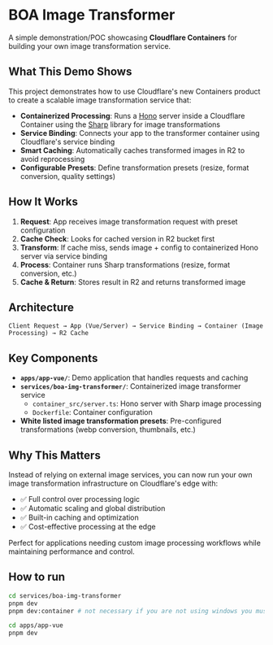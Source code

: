 # BOA Image Transformer

A simple demonstration/POC showcasing **Cloudflare Containers** for building your own image transformation service.

## What This Demo Shows

This project demonstrates how to use Cloudflare's new Containers product to create a scalable image transformation service that:

- **Containerized Processing**: Runs a [Hono](https://hono.dev/) server inside a Cloudflare Container using the [Sharp](https://sharp.pixelplumbing.com/) library for image transformations
- **Service Binding**: Connects your app to the transformer container using Cloudflare's service binding
- **Smart Caching**: Automatically caches transformed images in R2 to avoid reprocessing
- **Configurable Presets**: Define transformation presets (resize, format conversion, quality settings)

## How It Works

1. **Request**: App receives image transformation request with preset configuration
2. **Cache Check**: Looks for cached version in R2 bucket first
3. **Transform**: If cache miss, sends image + config to containerized Hono server via service binding
4. **Process**: Container runs Sharp transformations (resize, format conversion, etc.)
5. **Cache & Return**: Stores result in R2 and returns transformed image

## Architecture

```
Client Request → App (Vue/Server) → Service Binding → Container (Image Processing) → R2 Cache
```

## Key Components

- **`apps/app-vue/`**: Demo application that handles requests and caching
- **`services/boa-img-transformer/`**: Containerized image transformer service
  - `container_src/server.ts`: Hono server with Sharp image processing
  - `Dockerfile`: Container configuration
- **White listed image transformation presets**: Pre-configured transformations (webp conversion, thumbnails, etc.)

## Why This Matters

Instead of relying on external image services, you can now run your own image transformation infrastructure on Cloudflare's edge with:

- ✅ Full control over processing logic
- ✅ Automatic scaling and global distribution
- ✅ Built-in caching and optimization
- ✅ Cost-effective processing at the edge

Perfect for applications needing custom image processing workflows while maintaining performance and control.

## How to run

```bash
cd services/boa-img-transformer
pnpm dev
pnpm dev:container # not necessary if you are not using windows you must tweak the wrangler.jsonc file to run the container locally
```

```bash
cd apps/app-vue
pnpm dev
```
